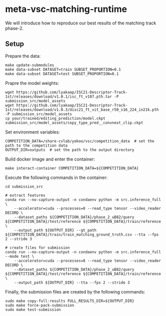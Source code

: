 # meta-vsc-matching-runtime

We will introduce how to reproduce our best results of the matching track phase-2.

## Setup

Prepare the data:

```
make update-submodules
make data-subset DATASET=train SUBSET_PROPORTION=0.1
make data-subset DATASET=test SUBSET_PROPORTION=0.1
```

Prapre the model weights:

```
wget https://github.com/lyakaap/ISC21-Descriptor-Track-1st/releases/download/v1.0.1/isc_ft_v107.pth.tar -P submission_src/model_assets
wget https://github.com/lyakaap/ISC21-Descriptor-Track-1st/releases/download/v1.0.3/disc21_ft_vit_base_r50_s16_224_in21k.pth  -P submission_src/model_assets
cp your/trained/editing_prediction/model.ckpt submission_src/model_assets/copy_type_pred__convnext_clip.ckpt
```

Set environment variables:

```
COMPETITION_DATA=/share-cvlab/yokoo/vsc/competition_data  # set the path to the competition data
OUTPUT_DIR=outputs  # set the path to the output directory
```

Build docker image and enter the container:

```
make interact-container COMPETITION_DATA=${COMPETITION_DATA}
```

Execute the following commands in the container:

```
cd submission_src

# extract features
conda run --no-capture-output -n condaenv python -m src.inference_full \
    --accelerator=cuda --processes=8 --read_type tensor --video_reader DECORD \
    --dataset_paths ${COMPETITION_DATA}/phase_2_uB82/query ${COMPETITION_DATA}/test/reference ${COMPETITION_DATA}/train/reference \
    --output_path ${OUTPUT_DIR} --gt_path ${COMPETITION_DATA}/train/train_matching_ground_truth.csv --tta --fps 2 --stride 3

# create files for submission
conda run --no-capture-output -n condaenv python -m src.inference_full --mode test \
    --accelerator=cuda --processes=8 --read_type tensor --video_reader DECORD \
    --dataset_paths ${COMPETITION_DATA}/phase_2_uB82/query ${COMPETITION_DATA}/test/reference ${COMPETITION_DATA}/train/reference \
    --output_path ${OUTPUT_DIR} --tta --fps 2 --stride 3
```

Finally, the submission files are created by the following commands:

```
sudo make copy-full-results FULL_RESULTS_DIR=${OUTPUT_DIR}
sudo make force-pack-submission
sudo make test-submission
```
